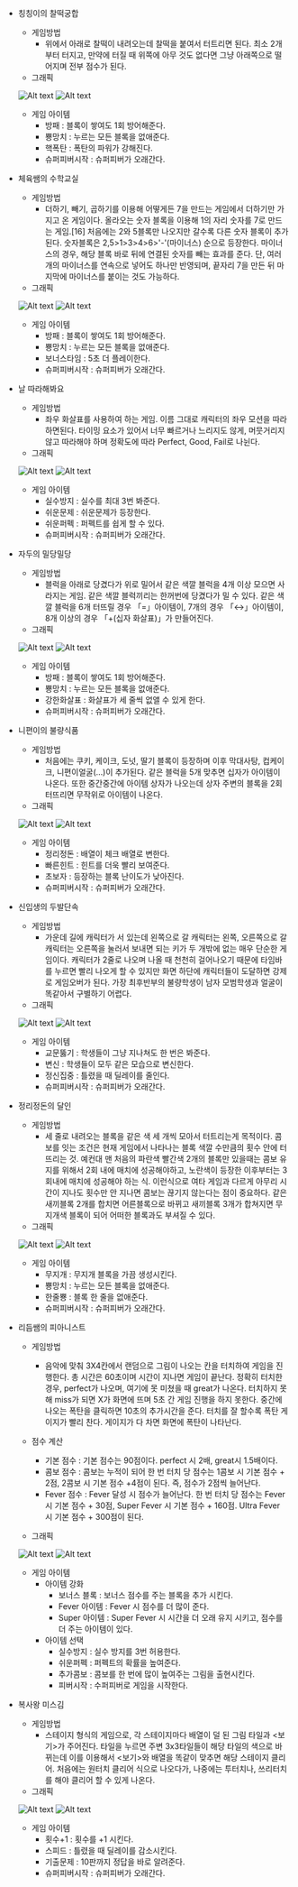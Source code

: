 * 칭칭이의 찰떡궁합
   * 게임방법
      *  위에서 아래로 찰떡이 내려오는데 찰떡을 붙여서 터트리면 된다. 최소 2개부터 터지고, 만약에 터질 때 위쪽에 아무 것도 없다면 그냥 아래쪽으로 떨어지며 전부 점수가 된다. 
   * 그래픽
   
   ![Alt text](/Img/1.jpg)
   ![Alt text](/Img/2.jpg)
   * 게임 아이템
      * 방패 : 블록이 쌓여도 1회 방어해준다.
      * 뿅망치 : 누르는 모든 블록을 없애준다.
      * 핵폭탄 : 폭탄의 파워가 강해진다.
      * 슈퍼피버시작 : 슈퍼피버가 오래간다.

* 체육쌤의 수학교실
    * 게임방법
      * 더하기, 빼기, 곱하기를 이용해 어떻게든 7을 만드는 게임에서 더하기만 가지고 온 게임이다. 올라오는 숫자 블록을 이용해 1의 자리 숫자를 7로 만드는 게임.[16] 처음에는 2와 5블록만 나오지만 갈수록 다른 숫자 블록이 추가된다. 숫자블록은 2,5>1>3>4>6>'-'(마이너스) 순으로 등장한다. 마이너스의 경우, 해당 블록 바로 뒤에 연결된 숫자를 빼는 효과를 준다. 단, 여러 개의 마이너스를 연속으로 넣어도 하나만 반영되며, 끝자리 7을 만든 뒤 마지막에 마이너스를 붙이는 것도 가능하다.
   * 그래픽
   
   ![Alt text](/Img/3.jpg)
   ![Alt text](/Img/4.jpg)
   * 게임 아이템
      * 방패 : 블록이 쌓여도 1회 방어해준다.
      * 뿅망치 : 누르는 모든 블록을 없애준다.
      * 보너스타임 : 5초 더 플레이한다.
      * 슈퍼피버시작 : 슈퍼피버가 오래간다.
* 날 따라해봐요
    * 게임방법
       * 좌우 화살표를 사용하여 하는 게임. 이름 그대로 캐릭터의 좌우 모션을 따라하면된다. 타이밍 요소가 있어서 너무 빠르거나 느리지도 않게, 머뭇거리지 않고 따라해야 하며 정확도에 따라 Perfect, Good, Fail로 나뉜다.
   * 그래픽
   
   ![Alt text](/Img/5.jpg)
   ![Alt text](/Img/6.jpg)
   * 게임 아이템
      * 실수방지 : 실수를 최대 3번 봐준다.
      * 쉬운문제 : 쉬운문제가 등장한다.
      * 쉬운퍼펙 : 퍼펙트를 쉽게 할 수 있다.
      * 슈퍼피버시작 : 슈퍼피버가 오래간다.
* 자두의 밀당밀당
    * 게임방법
       * 블럭을 아래로 당겼다가 위로 밀어서 같은 색깔 블럭을 4개 이상 모으면 사라지는 게임. 같은 색깔 블럭끼리는 한꺼번에 당겼다가 밀 수 있다. 같은 색깔 블럭을 6개 터뜨릴 경우 「=」아이템이, 7개의 경우 「↔」아이템이, 8개 이상의 경우 「+(십자 화살표)」가 만들어진다.
   * 그래픽
   
   ![Alt text](/Img/7.jpg)
   ![Alt text](/Img/8.jpg)
   * 게임 아이템
      * 방패 : 블록이 쌓여도 1회 방어해준다.
      * 뿅망치 : 누르는 모든 블록을 없애준다.
      * 강한화살표 : 화살표가 세 줄씩 없앨 수 있게 한다.
      * 슈퍼피버시작 : 슈퍼피버가 오래간다.
* 니편이의 불량식품
    * 게임방법
       * 처음에는 쿠키, 케이크, 도넛, 딸기 블록이 등장하며 이후 막대사탕, 컵케이크, 니편이얼굴(...)이 추가된다. 같은 블럭을 5개 맞추면 십자가 아이템이 나온다. 또한 중간중간에 아이템 상자가 나오는데 상자 주변의 블록을 2회 터뜨리면 무작위로 아이템이 나온다. 
   * 그래픽
   
   ![Alt text](/Img/9.jpg)
   ![Alt text](/Img/10.jpg)
   * 게임 아이템
      * 정리정돈 : 배열이 체크 배열로 변한다.
      * 빠른힌트 : 힌트를 더욱 빨리 보여준다.
      * 초보자 : 등장하는 블록 난이도가 낮아진다.
      * 슈퍼피버시작 : 슈퍼피버가 오래간다.
* 신입생의 두발단속
   * 게임방법
      * 가운데 길에 캐릭터가 서 있는데 왼쪽으로 갈 캐릭터는 왼쪽, 오른쪽으로 갈 캐릭터는 오른쪽을 눌러서 보내면 되는 키가 두 개밖에 없는 매우 단순한 게임이다. 캐릭터가 2줄로 나오며 나올 때 천천히 걸어나오기 때문에 타임바를 누르면 빨리 나오게 할 수 있지만 화면 하단에 캐릭터들이 도달하면 강제로 게임오버가 된다. 가장 최후반부의 불량학생이 남자 모범학생과 얼굴이 똑같아서 구별하기 어렵다.
   * 그래픽
   
   ![Alt text](/Img/11.jpg)
   ![Alt text](/Img/12.jpg)
   * 게임 아이템
      * 교문뚫기 : 학생들이 그냥 지나쳐도 한 번은 봐준다.
      * 변신 : 학생들이 모두 같은 모습으로 변신한다.
      * 정신집중 : 틀렸을 때 딜레이를 줄인다.
      * 슈퍼피버시작 : 슈퍼피버가 오래간다.
* 정리정돈의 달인
    * 게임방법
       * 세 줄로 내려오는 블록을 같은 색 세 개씩 모아서 터트리는게 목적이다. 콤보를 잇는 조건은 현재 게임에서 나타나는 블록 색깔 수만큼의 횟수 안에 터뜨리는 것. 예컨대 맨 처음의 파란색 빨간색 2개의 블록만 있을때는 콤보 유지를 위해서 2회 내에 매치에 성공해야하고, 노란색이 등장한 이후부터는 3회내에 매치에 성공해야 하는 식. 이런식으로 여타 게임과 다르게 아무리 시간이 지나도 횟수만 안 지나면 콤보는 끊기지 않는다는 점이 중요하다. 같은 새끼블록 2개를 합치면 어른블록으로 바뀌고 새끼블록 3개가 합쳐지면 무지개색 블록이 되어 어떠한 블록과도 부셔질 수 있다.
   * 그래픽
   
   ![Alt text](/Img/13.jpg)
   ![Alt text](/Img/14.jpg)
   * 게임 아이템
      * 무지개 : 무지개 블록을 가끔 생성시킨다.
      * 뿅망치 : 누르는 모든 블록을 없애준다.
      * 한줄뿅 : 블록 한 줄을 없애준다.
      * 슈퍼피버시작 : 슈퍼피버가 오래간다.
* 리듬쌤의 피아니스트
   * 게임방법
      * 음악에 맞춰 3X4칸에서 랜덤으로 그림이 나오는 칸을 터치하여 게임을 진행한다. 총 시간은 60초이며 시간이 지나면 게임이 끝난다. 정확히 터치한 경우, perfect가 나오며, 여기에 못 미쳤을 때 great가 나온다. 터치하지 못해 miss가 되면 X가 화면에 뜨며 5초 간 게임 진행을 하지 못한다. 중간에 나오는 폭탄을 클릭하면 10초의 추가시간을 준다. 터치를 잘 할수록 폭탄 게이지가 빨리 찬다. 게이지가 다 차면 화면에 폭탄이 나타난다.
   * 점수 계산
      * 기본 점수 : 기본 점수는 90점이다. perfect 시 2배, great시 1.5배이다.
      * 콤보 점수 : 콤보는 누적이 되어 한 번 터치 당 점수는 1콤보 시 기본 점수 + 2점, 2콤보 시 기본 점수 +4점이 된다. 즉, 점수가 2점씩 늘어난다. 
      * Fever 점수 : Fever 달성 시 점수가 늘어난다. 한 번 터치 당 점수는 Fever 시 기본 점수 + 30점, Super Fever 시 기본 점수 + 160점. Ultra Fever 시 기본 점수 + 300점이 된다.

   * 그래픽
   
   ![Alt text](/Img/15.jpg)
   ![Alt text](/Img/16.jpg)
   * 게임 아이템
      * 아이템 강화
         * 보너스 블록 : 보너스 점수를 주는 블록을 추가 시킨다.
         * Fever 아이템 : Fever 시 점수를 더 많이 준다.
         * Super 아이템 : Super Fever 시 시간을 더 오래 유지 시키고, 점수를 더 주는 아이템이 있다.
      * 아이템 선택
         * 실수방지 : 실수 방지를 3번 허용한다.
         * 쉬운퍼펙 : 퍼펙트의 확률을 높여준다.
         * 추가콤보 : 콤보를 한 번에 많이 높여주는 그림을 출현시킨다.
         * 피버시작 : 수퍼피버로 게임을 시작한다.

* 복사왕 미스김
    * 게임방법
      * 스테이지 형식의 게임으로, 각 스테이지마다 배열이 덜 된 그림 타일과 <보기>가 주어진다. 타일을 누르면 주변 3x3타일들이 해당 타일의 색으로 바뀌는데 이를 이용해서 <보기>와 배열을 똑같이 맞추면 해당 스테이지 클리어. 처음에는 원터치 클리어 식으로 나오다가, 나중에는 투터치나, 쓰리터치를 해야 클리어 할 수 있게 나온다.
   * 그래픽
   
   ![Alt text](/Img/17.jpg)
   ![Alt text](/Img/18.jpg)
   * 게임 아이템
      * 횟수+1 : 횟수를 +1 시킨다.
      * 스피드 : 틀렸을 때 딜레이를 감소시킨다.
      * 기출문제 : 10판까지 정답을 바로 알려준다.
      * 슈퍼피버시작 : 슈퍼피버가 오래간다.

